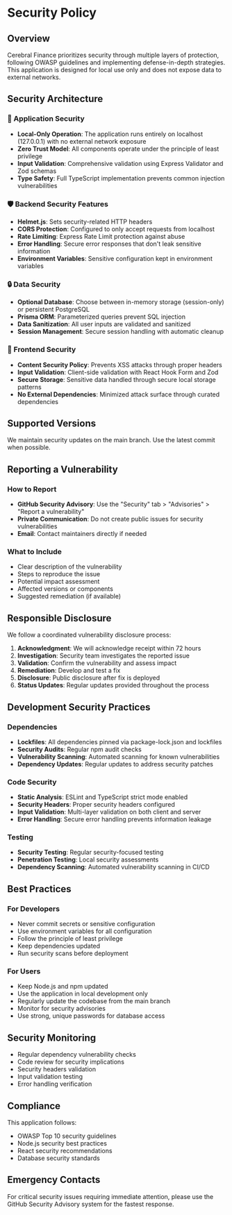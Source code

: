 # Security Policy

## Overview

Cerebral Finance prioritizes security through multiple layers of protection, following OWASP guidelines and implementing defense-in-depth strategies. This application is designed for local use only and does not expose data to external networks.

## Security Architecture

### 🔐 Application Security

- **Local-Only Operation**: The application runs entirely on localhost (127.0.0.1) with no external network exposure
- **Zero Trust Model**: All components operate under the principle of least privilege
- **Input Validation**: Comprehensive validation using Express Validator and Zod schemas
- **Type Safety**: Full TypeScript implementation prevents common injection vulnerabilities

### 🛡️ Backend Security Features

- **Helmet.js**: Sets security-related HTTP headers
- **CORS Protection**: Configured to only accept requests from localhost
- **Rate Limiting**: Express Rate Limit protection against abuse
- **Error Handling**: Secure error responses that don't leak sensitive information
- **Environment Variables**: Sensitive configuration kept in environment variables

### 🔒 Data Security

- **Optional Database**: Choose between in-memory storage (session-only) or persistent PostgreSQL
- **Prisma ORM**: Parameterized queries prevent SQL injection
- **Data Sanitization**: All user inputs are validated and sanitized
- **Session Management**: Secure session handling with automatic cleanup

### 🎯 Frontend Security

- **Content Security Policy**: Prevents XSS attacks through proper headers
- **Input Validation**: Client-side validation with React Hook Form and Zod
- **Secure Storage**: Sensitive data handled through secure local storage patterns
- **No External Dependencies**: Minimized attack surface through curated dependencies

## Supported Versions

We maintain security updates on the main branch. Use the latest commit when possible.

## Reporting a Vulnerability

### How to Report
- **GitHub Security Advisory**: Use the "Security" tab > "Advisories" > "Report a vulnerability"
- **Private Communication**: Do not create public issues for security vulnerabilities
- **Email**: Contact maintainers directly if needed

### What to Include
- Clear description of the vulnerability
- Steps to reproduce the issue
- Potential impact assessment
- Affected versions or components
- Suggested remediation (if available)

## Responsible Disclosure

We follow a coordinated vulnerability disclosure process:

1. **Acknowledgment**: We will acknowledge receipt within 72 hours
2. **Investigation**: Security team investigates the reported issue
3. **Validation**: Confirm the vulnerability and assess impact
4. **Remediation**: Develop and test a fix
5. **Disclosure**: Public disclosure after fix is deployed
6. **Status Updates**: Regular updates provided throughout the process

## Development Security Practices

### Dependencies
- **Lockfiles**: All dependencies pinned via package-lock.json and lockfiles
- **Security Audits**: Regular npm audit checks
- **Vulnerability Scanning**: Automated scanning for known vulnerabilities
- **Dependency Updates**: Regular updates to address security patches

### Code Security
- **Static Analysis**: ESLint and TypeScript strict mode enabled
- **Security Headers**: Proper security headers configured
- **Input Validation**: Multi-layer validation on both client and server
- **Error Handling**: Secure error handling prevents information leakage

### Testing
- **Security Testing**: Regular security-focused testing
- **Penetration Testing**: Local security assessments
- **Dependency Scanning**: Automated vulnerability scanning in CI/CD

## Best Practices

### For Developers
- Never commit secrets or sensitive configuration
- Use environment variables for all configuration
- Follow the principle of least privilege
- Keep dependencies updated
- Run security scans before deployment

### For Users
- Keep Node.js and npm updated
- Use the application in local development only
- Regularly update the codebase from the main branch
- Monitor for security advisories
- Use strong, unique passwords for database access

## Security Monitoring

- Regular dependency vulnerability checks
- Code review for security implications
- Security headers validation
- Input validation testing
- Error handling verification

## Compliance

This application follows:
- OWASP Top 10 security guidelines
- Node.js security best practices
- React security recommendations
- Database security standards

## Emergency Contacts

For critical security issues requiring immediate attention, please use the GitHub Security Advisory system for the fastest response.


